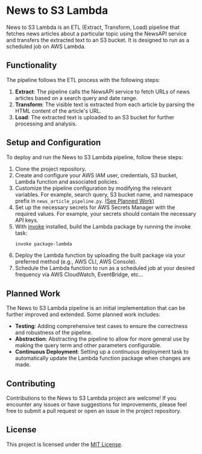 # News to S3 Lambda

News to S3 Lambda is an ETL (Extract, Transform, Load) pipeline that fetches news articles about a particular topic using the NewsAPI service and transfers the extracted text to an S3 bucket. It is designed to run as a scheduled job on AWS Lambda.

## Functionality

The pipeline follows the ETL process with the following steps:

1. **Extract**: The pipeline calls the NewsAPI service to fetch URLs of news articles based on a search query and date range.
2. **Transform**: The visible text is extracted from each article by parsing the HTML content of the article's URL.
3. **Load**: The extracted text is uploaded to an S3 bucket for further processing and analysis.

## Setup and Configuration

To deploy and run the News to S3 Lambda pipeline, follow these steps:

1. Clone the project repository.
2. Create and configure your AWS IAM user, credentials, S3 bucket, Lambda function and associated policies.
3. Customize the pipeline configuration by modifying the relevant variables. For example, search query, S3 bucket name, and namespace prefix in `news_article_pipeline.py`. [(See Planned Work)](#planned-work)
4. Set up the necessary secrets for AWS Secrets Manager with the required values. For example, your secrets should contain the necessary API keys.
5. With [invoke](https://www.pyinvoke.org/) installed, build the Lambda package by running the invoke task:
      ```sh
      invoke package-lambda
      ```
6. Deploy the Lambda function by uploading the built package via your preferred method (e.g., AWS CLI, AWS Console).
7. Schedule the Lambda function to run as a scheduled job at your desired frequency via AWS CloudWatch, EventBridge, etc...

## Planned Work

The News to S3 Lambda pipeline is an initial implementation that can be further improved and extended. Some planned work includes:

- **Testing**: Adding comprehensive test cases to ensure the correctness and robustness of the pipeline.
- **Abstraction**: Abstracting the pipeline to allow for more general use by making the query term and other parameters configurable.
- **Continuous Deployment**: Setting up a continuous deployment task to automatically update the Lambda function package when changes are made.

## Contributing

Contributions to the News to S3 Lambda project are welcome! If you encounter any issues or have suggestions for improvements, please feel free to submit a pull request or open an issue in the project repository.

## License

This project is licensed under the [MIT License](LICENSE).
